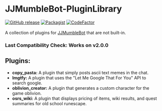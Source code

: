 # JJMumbleBot-PluginLibrary
[![GitHub release](https://img.shields.io/github/release/DuckBoss/JJMumbleBot-PluginLibrary.svg)](https://github.com/DuckBoss/JJMumbleBot-PluginLibrary/releases/latest)
[![Packagist](https://img.shields.io/badge/License-GPL-blue.svg)](https://github.com/DuckBoss/JJMumbleBot-PluginLibrary/blob/master/LICENSE)
[![CodeFactor](https://www.codefactor.io/repository/github/duckboss/jjmumblebot-pluginlibrary/badge/master)](https://www.codefactor.io/repository/github/duckboss/jjmumblebot-pluginlibrary/overview/master)
<br>
<br>
A collection of plugins for <a href="https://github.com/DuckBoss/JJMumbleBot">JJMumbleBot</a> that are not built-in.

### Last Compatibility Check: Works on v2.0.0


## Plugins:
- <b>copy_pasta:</b> A plugin that simply posts ascii text memes in the chat.
- <b>lmgtfy:</b> A plugin that uses the "Let Me Google That For You" API to search google.
- <b>oblivion_creator:</b> A plugin that generates a custom character for the game oblivion.
- <b>osrs_wiki:</b> A plugin that displays pricing of items, wiki results, and quest summaries for old school runescape.

